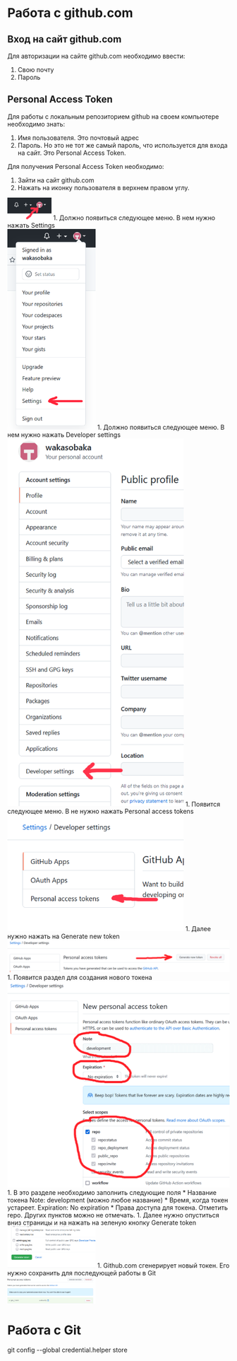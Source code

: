# Работа с github.com

## Вход на сайт github.com
Для авторизации на сайте github.com необходимо ввести:
1. Свою почту
1. Пароль

## Personal Access Token
Для работы с локальным репозиторием github на своем компьютере необходимо знать:
1. Имя пользователя. Это почтовый адрес
1. Пароль. Но это не тот же самый пароль, что используется для входа на сайт. Это Personal Access Token.

Для получения Personal Access Token необходимо:
1. Зайти на сайт github.com
1. Нажать на иконку пользователя в верхнем правом углу. <br/>
<img src="01_press_user_icon.png" alt="User" width="100"/>
1. Должно появиться следующее меню. В нем нужно нажать Settings <br/>
<img src="02_press_settings.png" alt="Settings" width="200"/>
1. Должно появиться следующее меню. В нем нужно нажать Developer settings <br/>
<img src="03_press_developer_settings.png" alt="Developer settings" width="400"/>
1. Появится следующее меню. В не нужно нажать Personal access tokens
<img src="04_press_personal_access_tokens.png" alt="Personal acess tokens" width="400"/>
1. Далее нужно нажать на Generate new token
<img src="05_press_generate_new_token.png" alt="Generate new token" width="600"/>
1. Появится раздел для создания нового токена
<img src="06_new_token_creation.png" alt="New token creation" width="600"/>
1. В это разделе необходимо заполнить следующие поля
* Название токена Note: development (можно любое название)
* Время, когда токен устареет. Expiration: No expiration
* Права доступа для токена. Отметить repo. Других пунктов можно не отмечать.
1. Далее нужно опуститься вниз страницы и на нажать на зеленую кнопку Generate token
<img src="07_press_generate_token_button.png" alt="Press generate token" width="200"/>
1. Github.com сгенерирует новый токен. Его нужно сохранить для последующей работы в Git
<img src="08_save_new_token.png" alt="New token creation" width="200"/>


# Работа с Git

git config --global credential.helper store